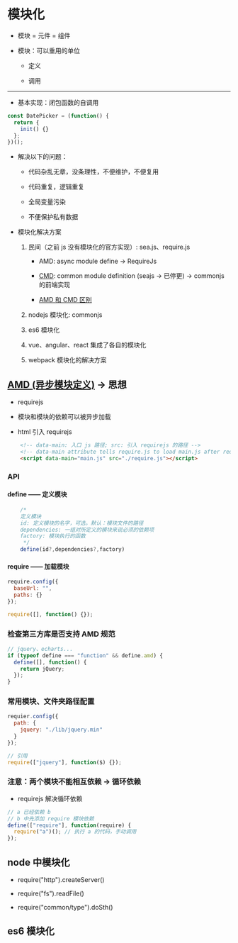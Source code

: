 # 模块化

- 模块 = 元件 = 组件

- 模块：可以重用的单位

    - 定义

    - 调用

---

- 基本实现：闭包函数的自调用

```javascript
const DatePicker = (function() {
  return {
    init() {}
  };
})();
```

- 解决以下的问题：

  - 代码杂乱无章，没条理性，不便维护，不便复用

  - 代码重复，逻辑重复

  - 全局变量污染

  - 不便保护私有数据

- 模块化解决方案

  1.  民间（之前 js 没有模块化的官方实现）: sea.js、require.js

      - AMD: async module define -> RequireJs

      - [CMD](https://github.com/seajs/seajs/issues/242): common module definition (seajs -> 已停更) -> commonjs 的前端实现

      - [AMD 和 CMD 区别](https://www.zhihu.com/question/20351507)

  2.  nodejs 模块化: commonjs

  3.  es6 模块化

  4.  vue、angular、react 集成了各自的模块化

  5.  webpack 模块化的解决方案



## [AMD (异步模块定义)](<https://github.com/amdjs/amdjs-api/wiki/AMD-(%E4%B8%AD%E6%96%87%E7%89%88)>) -> 思想

- requirejs

- 模块和模块的依赖可以被异步加载

- html 引入 requirejs

```html
    <!-- data-main: 入口 js 路径; src: 引入 requirejs 的路径 -->
    <!-- data-main attribute tells require.js to load main.js after require.js loads. -->
    <script data-main="main.js" src="./require.js"></script>
```

### API

#### define —— 定义模块

```javascript
    /*
    定义模块
    id: 定义模块的名字，可选。默认：模块文件的路径
    dependencies: 一组对所定义的模块来说必须的依赖项
    factory: 模块执行的函数
     */
    define(id?,dependencies?,factory)
```

#### require —— 加载模块

```javascript
require.config({
  baseUrl: "",
  paths: {}
});

require([], function() {});
```

### 检查第三方库是否支持 AMD 规范

```javascript
// jquery、echarts...
if (typeof define === "function" && define.amd) {
  define([], function() {
    return jQuery;
  });
}
```

### 常用模块、文件夹路径配置

```javascript
requier.config({
  path: {
    jquery: "./lib/jquery.min"
  }
});

// 引用
require(["jquery"], function($) {});
```

### 注意：两个模块不能相互依赖 -> 循环依赖

- requirejs 解决循环依赖

```javascript
// a 已经依赖 b
// b 中先添加 require 模块依赖
define(["require"], function(require) {
  require("a")(); // 执行 a 的代码，手动调用
});
```

## node 中模块化

- require("http").createServer()

- require("fs").readFile()

- require("common/type").doSth()

## es6 模块化
